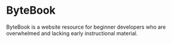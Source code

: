 # ByteBook
ByteBook is a website resource for beginner developers who are overwhelmed and lacking early instructional material. 
